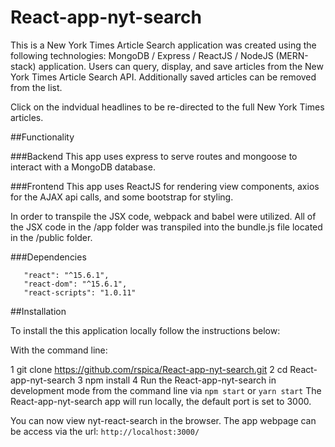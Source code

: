 # React-app-nyt-search

This is a New York Times Article Search application was created using the following technologies: MongoDB / Express / ReactJS / NodeJS (MERN-stack) application. Users can query, display, and save articles from the New York Times Article Search API. Additionally saved articles can be removed from the list.

Click on the indvidual headlines to be re-directed to the full New York Times articles.

##Functionality

###Backend
This app uses express to serve routes and mongoose to interact with a MongoDB database.

###Frontend
This app uses ReactJS for rendering view components, axios for the AJAX api calls, and some bootstrap for styling.

In order to transpile the JSX code, webpack and babel were utilized. All of the JSX code in the /app folder was transpiled into the bundle.js file located in the /public folder.

###Dependencies
 ```"axios": "^0.16.2",
    "react": "^15.6.1",
    "react-dom": "^15.6.1",
    "react-scripts": "1.0.11"
```

##Installation

To install the this application locally follow the instructions below:

With the command line:

1 git clone https://github.com/rspica/React-app-nyt-search.git
2 cd React-app-nyt-search
3 npm install
4 Run the React-app-nyt-search in development mode from the command line via `npm start` or `yarn start`
The React-app-nyt-search app will run locally, the default port is set to 3000.

You can now view nyt-react-search in the browser. The app webpage can be access via the url: `http://localhost:3000/`



